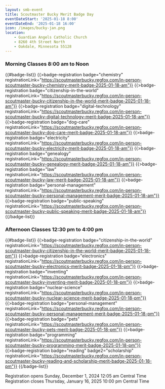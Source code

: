 ```yaml
---
layout: smb-event
title: Scoutmaster Bucky Merit Badge Day
eventDateStart: '2025-01-18 8:00'
eventDateEnd: '2025-01-18 16:00'
icon: /images/bucky-jan.png
location:
    - Guardian Angels Catholic Church
    - 8260 4th Street North
    - Oakdale, Minnesota 55128
---
```


### Morning Classes 8:00 am to Noon

{{#badge-list}}
{{>badge-registration badge="chemistry" registrationLink="https://scoutmasterbucky.regfox.com/in-person-scoutmaster-bucky-chemistry-merit-badge-2025-01-18-am"}}
{{>badge-registration badge="citizenship-in-the-world" registrationLink="https://scoutmasterbucky.regfox.com/in-person-scoutmaster-bucky-citizenship-in-the-world-merit-badge-2025-01-18-am"}}
{{>badge-registration badge="digital-technology" registrationLink="https://scoutmasterbucky.regfox.com/in-person-scoutmaster-bucky-digital-technology-merit-badge-2025-01-18-am"}}
{{>badge-registration badge="dog-care" registrationLink="https://scoutmasterbucky.regfox.com/in-person-scoutmaster-bucky-dog-care-merit-badge-2025-01-18-am"}}
{{>badge-registration badge="electricity" registrationLink="https://scoutmasterbucky.regfox.com/in-person-scoutmaster-bucky-electricity-merit-badge-2025-01-18-am"}}
{{>badge-registration badge="genealogy" registrationLink="https://scoutmasterbucky.regfox.com/in-person-scoutmaster-bucky-genealogy-merit-badge-2025-01-18-am"}}
{{>badge-registration badge="law" registrationLink="https://scoutmasterbucky.regfox.com/in-person-scoutmaster-bucky-law-merit-badge-2025-01-18-am"}}
{{>badge-registration badge="personal-management" registrationLink="https://scoutmasterbucky.regfox.com/in-person-scoutmaster-bucky-personal-management-merit-badge-2025-01-18-am"}}
{{>badge-registration badge="public-speaking" registrationLink="https://scoutmasterbucky.regfox.com/in-person-scoutmaster-bucky-public-speaking-merit-badge-2025-01-18-am"}}
{{/badge-list}}

### Afternoon Classes 12:30 pm to 4:00 pm

{{#badge-list}}
{{>badge-registration badge="citizenship-in-the-world" registrationLink="https://scoutmasterbucky.regfox.com/in-person-scoutmaster-bucky-citizenship-in-the-world-merit-badge-2025-01-18-pm"}}
{{>badge-registration badge="electronics" registrationLink="https://scoutmasterbucky.regfox.com/in-person-scoutmaster-bucky-electronics-merit-badge-2025-01-18-pm"}}
{{>badge-registration badge="inventing" registrationLink="https://scoutmasterbucky.regfox.com/in-person-scoutmaster-bucky-inventing-merit-badge-2025-01-18-pm"}}
{{>badge-registration badge="nuclear-science" registrationLink="https://scoutmasterbucky.regfox.com/in-person-scoutmaster-bucky-nuclear-science-merit-badge-2025-01-18-pm"}}
{{>badge-registration badge="personal-management" registrationLink="https://scoutmasterbucky.regfox.com/in-person-scoutmaster-bucky-personal-management-merit-badge-2025-01-18-pm"}}
{{>badge-registration badge="pets" registrationLink="https://scoutmasterbucky.regfox.com/in-person-scoutmaster-bucky-pets-merit-badge-2025-01-18-pm"}}
{{>badge-registration badge="programming" registrationLink="https://scoutmasterbucky.regfox.com/in-person-scoutmaster-bucky-programming-merit-badge-2025-01-18-pm"}}
{{>badge-registration badge="reading" badge2="scholarship" registrationLink="https://scoutmasterbucky.regfox.com/in-person-scoutmaster-bucky-reading-and-scholarship-merit-badge-2025-01-18-pm"}}
{{/badge-list}}


Registration opens Sunday, December 1, 2024 12:05 am Central Time
Registration closes Thursday, January 16, 2025 10:00 pm Central Time